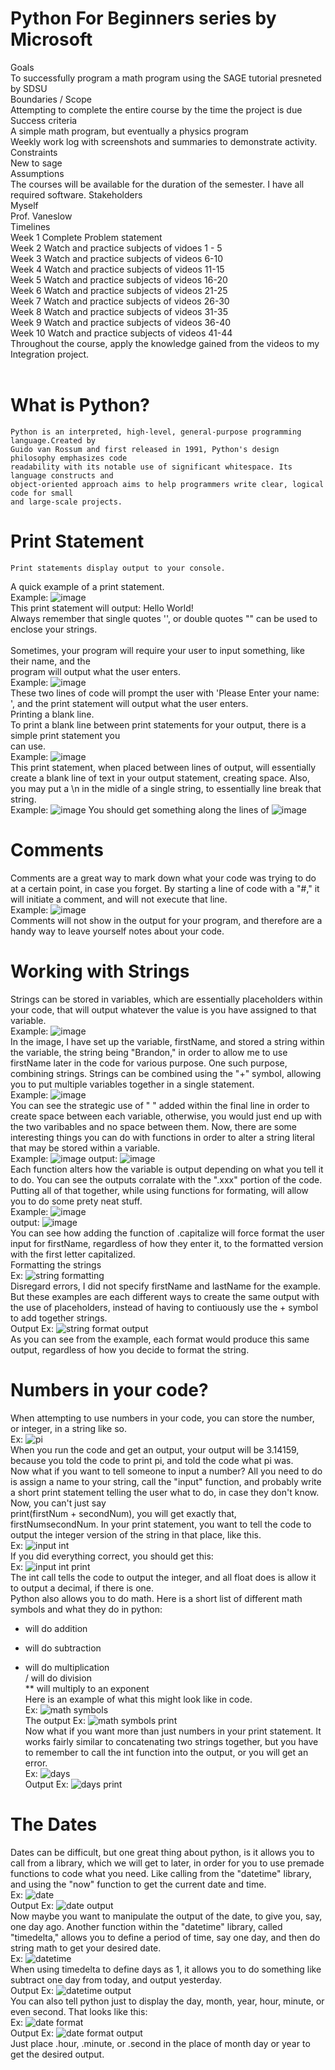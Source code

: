 # Python For Beginners series by Microsoft
Goals </br>
  To successfully program a math program using the SAGE tutorial presneted by SDSU </br>
Boundaries / Scope </br>
  Attempting to complete the entire course by the time the project is due </br>
Success criteria </br>
 A simple math program, but eventually a physics program </br>
  Weekly work log with screenshots and summaries to demonstrate activity. </br>
Constraints </br>
  New to sage </br>
Assumptions </br>
  The courses will be available for the duration of the semester.
  I have all required software.
 Stakeholders </br>
 Myself </br>
 Prof. Vaneslow </br>
Timelines </br>
Week 1 Complete Problem statement </br>
Week 2 Watch and practice subjects of vidoes 1 - 5 </br>
Week 3 Watch and practice subjects of videos 6-10 </br>
Week 4 Watch and practice subjects of videos 11-15 </br>
Week 5 Watch and practice subjects of videos 16-20 </br>
Week 6 Watch and practice subjects of videos 21-25 </br>
Week 7 Watch and practice subjects of videos 26-30 </br>
Week 8 Watch and practice subjects of videos 31-35 </br>
Week 9 Watch and practice subjects of videos 36-40 </br>
Week 10 Watch and practice subjects of videos 41-44 </br>
Throughout the course, apply the knowledge gained from the videos to my Integration project. </br>
</br>
# What is Python? </br>
    Python is an interpreted, high-level, general-purpose programming language.Created by
    Guido van Rossum and first released in 1991, Python's design philosophy emphasizes code
    readability with its notable use of significant whitespace. Its language constructs and
    object-oriented approach aims to help programmers write clear, logical code for small
    and large-scale projects.
# Print Statement </br>
    Print statements display output to your console.
A quick example of a print statement. </br>
    Example: ![image](https://user-images.githubusercontent.com/54412579/66274485-4c324700-e84d-11e9-832f-7fe5191853f0.png)
 </br>
    This print statement will output: Hello World! </br>
    Always remember that single quotes '', or double quotes "" can be used to enclose your strings. </br>
</br>
    Sometimes, your program will require your user to input something, like their name, and the </br>
    program will output what the user enters. </br>
    Example: ![image](https://user-images.githubusercontent.com/54412579/66274529-b5b25580-e84d-11e9-8759-956e2742c56d.png) </br>
    These two lines of code will prompt the user with 'Please Enter your name: ', and the print statement will output what the user enters. </br>
Printing a blank line. </br>
  To print a blank line between print statements for your output, there is a simple print statement you </br>
  can use. </br>
  Example: ![image](https://user-images.githubusercontent.com/54412579/66274538-d37fba80-e84d-11e9-8f7a-05843c8b4c62.png) </br>
  This print statement, when placed between lines of output, will essentially create a blank line of text in your output statement, creating space.
  Also, you may put a \n in the midle of a single string, to essentially line break that string. </br>
  Example: ![image](https://user-images.githubusercontent.com/54412579/66274596-2e191680-e84e-11e9-8d97-78ce98231dbd.png)
  You should get something along the lines of ![image](https://user-images.githubusercontent.com/54412579/66274604-425d1380-e84e-11e9-8b97-3812f478f167.png) </br>
# Comments </br>
  Comments are a great way to mark down what your code was trying to do at a certain point, in case you forget. By starting a line of code with a "#," it will initiate a comment, and will not execute that line. </br>
  Example: ![image](https://user-images.githubusercontent.com/54412579/66275532-8ef91c80-e857-11e9-9d82-b17f56855c1b.png) </br>
  Comments will not show in the output for your program, and therefore are a handy way to leave yourself notes about your code.
# Working with Strings </br>
  Strings can be stored in variables, which are essentially placeholders within your code, that will output whatever the value is you have assigned to that variable. </br>
  Example: ![image](https://user-images.githubusercontent.com/54412579/66275678-05e2e500-e859-11e9-8319-69de7f02e6f6.png) </br>
  In the image, I have set up the variable, firstName, and stored a string within the variable, the string being "Brandon," in order to allow me to use firstName later in the code for various purpose. 
  One such purpose, combining strings. Strings can be combined using the "+" symbol, allowing you to put multiple variables together in a single statement. </br>
  Example: ![image](https://user-images.githubusercontent.com/54412579/66275730-902b4900-e859-11e9-8731-c6531f8bd497.png) </br>
  You can see the strategic use of " " added within the final line in order to create space between each variable, otherwise, you would just end up with the two varibables and no space between them.
  Now, there are some interesting things you can do with functions in order to alter a string literal that may be stored within a variable. </br>
  Example: ![image](https://user-images.githubusercontent.com/54412579/66275833-8ce48d00-e85a-11e9-91ba-228a5d4b49a4.png) output: ![image](https://user-images.githubusercontent.com/54412579/66275839-9ec63000-e85a-11e9-802e-a2feedce04af.png) </br>
  Each function alters how the variable is output depending on what you tell it to do. You can see the outputs corralate with the ".xxx" portion of the code. </br>
  Putting all of that together, while using functions for formating, will allow you to do some prety neat stuff. </br>
  Example: ![image](https://user-images.githubusercontent.com/54412579/66275989-36784e00-e85c-11e9-8e87-9bf2b79479ca.png) </br>
  output: ![image](https://user-images.githubusercontent.com/54412579/66275996-45f79700-e85c-11e9-9fa6-c2138691ca46.png) </br>
  You can see how adding the function of .capitalize will force format the user input for firstName, regardless of how they enter it, to the formatted version with the first letter capitalized. </br>
Formatting the strings </br>
Ex: ![string formatting](https://user-images.githubusercontent.com/54412579/68091062-319dbe80-fe49-11e9-99d0-cde3213e4d7e.PNG) </br>
Disregard errors, I did not specify firstName and lastName for the example. But these examples are each different ways to create the same output with the use of placeholders, instead of having to contiuously use the + symbol to add together strings. </br>
Output Ex: ![string format output](https://user-images.githubusercontent.com/54412579/68091135-fbad0a00-fe49-11e9-8588-e07623d207d3.PNG) </br> 
As you can see from the example, each format would produce this same output, regardless of how you decide to format the string.
# Numbers in your code? </br>
When attempting to use numbers in your code, you can store the number, or integer, in a string like so. </br>
Ex: ![pi](https://user-images.githubusercontent.com/54412579/68098082-b78d2a00-fe88-11e9-8eaf-4a540eb3c95f.PNG) </br>
When you run the code and get an output, your output will be 3.14159, because you told the code to print pi, and told the code what pi was. </br>
Now what if you want to tell someone to input a number? All you need to do is assign a name to your string, call the "input" function, and probably write a short print statement telling the user what to do, in case they don't know. Now, you can't just say </br>
print(firstNum + secondNum), you will get exactly that, firstNumsecondNum. In your print statement, you want to tell the code to output the integer version of the string in that place, like this. </br>
Ex: ![input int](https://user-images.githubusercontent.com/54412579/68098190-52860400-fe89-11e9-94a0-6b0126ec0efa.PNG) </br>
If you did everything correct, you should get this: </br>
Ex: ![input int print](https://user-images.githubusercontent.com/54412579/68098208-6893c480-fe89-11e9-9c14-a1d139dbe34a.PNG) </br>
The int call tells the code to output the integer, and all float does is allow it to output a decimal, if there is one. </br>
Python also allows you to do math. Here is a short list of different math symbols and what they do in python: </br>
+ will do addition </br>
- will do subtraction </br>
* will do multiplication </br>
/ will do division </br>
** will multiply to an exponent </br>
Here is an example of what this might look like in code. </br>
Ex: ![math symbols](https://user-images.githubusercontent.com/54412579/68098306-f5d71900-fe89-11e9-95e1-b89af21c824d.PNG) </br>
The output Ex: ![math symbols print](https://user-images.githubusercontent.com/54412579/68098316-025b7180-fe8a-11e9-9e8d-b97b21113209.PNG) </br>
Now what if you want more than just numbers in your print statement. It works fairly similar to concatenating two strings together, but you have to remember to call the int function into the output, or you will get an error. </br>
Ex: ![days](https://user-images.githubusercontent.com/54412579/68098362-43ec1c80-fe8a-11e9-8ca1-ddf028f5027e.PNG) </br>
Output Ex: ![days print](https://user-images.githubusercontent.com/54412579/68098369-4d758480-fe8a-11e9-9615-228fa7186a91.PNG) </br>
# The Dates </br>
Dates can be difficult, but one great thing about python, is it allows you to call from a library, which we will get to later, in order for you to use premade functions to code what you need. Like calling from the "datetime" library, and using the "now" function to get the current date and time. </br>
Ex: ![date](https://user-images.githubusercontent.com/54412579/68098510-19e72a00-fe8b-11e9-8729-bd33b2015577.PNG) </br>
Output Ex: ![date output](https://user-images.githubusercontent.com/54412579/68098524-28354600-fe8b-11e9-9903-1416dfd8cd1a.PNG) </br>
Now maybe you want to manipulate the output of the date, to give you, say, one day ago. Another function within the "datetime" library, called "timedelta," allows you to define a period of time, say one day, and then do string math to get your desired date. </br>
Ex: ![datetime](https://user-images.githubusercontent.com/54412579/68098711-55362880-fe8c-11e9-8b72-c500e6c22369.PNG) </br>
When using timedelta to define days as 1, it allows you to do something like subtract one day from today, and output yesterday. </br>
Output Ex: ![datetime output](https://user-images.githubusercontent.com/54412579/68098750-8f072f00-fe8c-11e9-8515-ddff25d5bb01.PNG) </br>
You can also tell python just to display the day, month, year, hour, minute, or even second. That looks like this: </br>
Ex: ![date format](https://user-images.githubusercontent.com/54412579/68098855-24a2be80-fe8d-11e9-9c89-9547485eeabb.PNG) </br>
Output Ex: ![date format output](https://user-images.githubusercontent.com/54412579/68098861-2ff5ea00-fe8d-11e9-918d-409d9a2a00d7.PNG) </br>
Just place .hour, .minute, or .second in the place of month day or year to get the desired output. </br>
